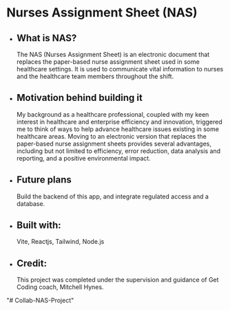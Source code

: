 <h1>Nurses Assignment Sheet (NAS)</h1>
    <ul>
      <li>
        <h2>What is NAS?</h2>
        <p>
          The NAS (Nurses Assignment Sheet) is an electronic document that
          replaces the paper-based nurse assignment sheet used in some healthcare
          settings. It is used to communicate vital information to nurses and the
          healthcare team members throughout the shift.
        </p>
      </li>
      <li>
        <h2>Motivation behind building it</h2>
      </li>
        <p>
          My background as a healthcare professional, coupled with my keen
          interest in healthcare and enterprise efficiency and innovation,
          triggered me to think of ways to help advance healthcare issues existing
          in some healthcare areas. Moving to an electronic version that replaces
          the paper-based nurse assignment sheets provides several advantages,
          including but not limited to efficiency, error reduction, data analysis
          and reporting, and a positive environmental impact.
        </p>
      <li>
        <h2>Future plans</h2>
      </li>
        <p>
          Build the backend of this app, and integrate regulated access and a
          database.
        </p>
      <li>
        <h2>Built with:</h2>
      </li>
        <p>Vite, Reactjs, Tailwind, Node.js</p>
      <li>
        <h2>Credit:</h2>
      </li>
        <p>
          This project was completed under the supervision and guidance of Get Coding
          coach, Mitchell Hynes.
        </p>
    </ul>
"# Collab-NAS-Project" 
